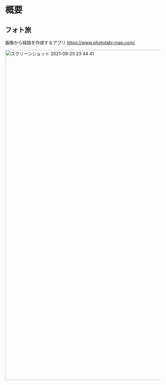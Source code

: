 # 概要

## フォト旅
画像から経路を作成するアプリ
https://www.phototabi-map.com/


<img width="1072" alt="スクリーンショット 2021-09-25 23 44 41" src="https://user-images.githubusercontent.com/61930788/134775461-03ff8341-eb4d-4217-90e0-943daf2d4dd3.png">
